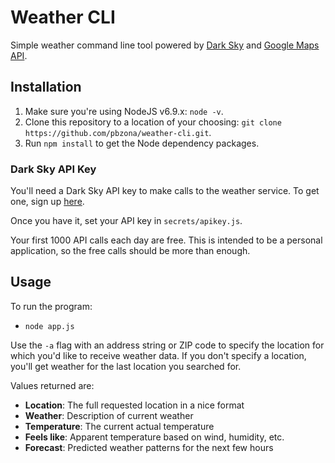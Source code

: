 # Weather CLI

Simple weather command line tool powered by [Dark
Sky](https://darksky.net/poweredby/) and [Google Maps
API](https://developers.google.com/maps/). 

## Installation

1.  Make sure you're using NodeJS v6.9.x: `node -v`.
2.  Clone this repository to a location of your choosing: `git clone
    https://github.com/pbzona/weather-cli.git`.
3.  Run `npm install` to get the Node dependency packages.

### Dark Sky API Key

You'll need a Dark Sky API key to make calls to the weather service. To get
one, sign up [here](https://darksky.net/dev/). 

Once you have it, set your API key in `secrets/apikey.js`.

Your first 1000 API calls each day are free. This is intended to be a personal
application, so the free calls should be more than enough.

## Usage

To run the program:

-   `node app.js`

Use the `-a` flag with an address string or ZIP code to specify the location
for which you'd like to receive weather data. If you don't specify a location,
you'll get weather for the last location you searched for.

Values returned are:

-   **Location**: The full requested location in a nice format
-   **Weather**: Description of current weather
-   **Temperature**: The current actual temperature
-   **Feels like**: Apparent temperature based on wind, humidity, etc.
-   **Forecast**: Predicted weather patterns for the next few hours


